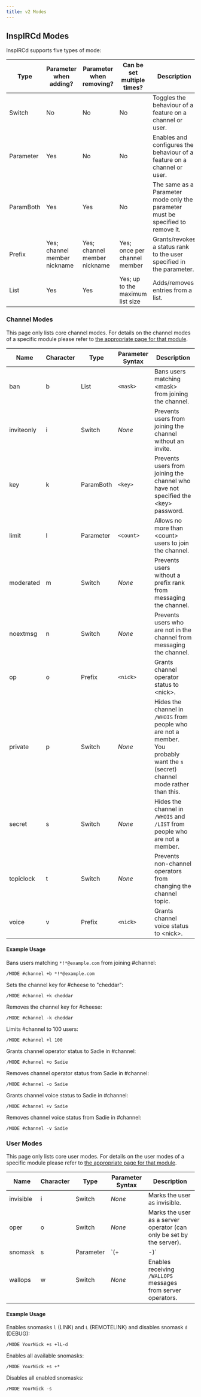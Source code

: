 ```yaml
---
title: v2 Modes
---
```


## InspIRCd Modes

InspIRCd supports five types of mode:

Type      | Parameter when adding?       | Parameter when removing?     | Can be set multiple times?       | Description
--------- | ---------------------------- | ---------------------------- | -------------------------------- | -----------
Switch    | No                           | No                           | No                               | Toggles the behaviour of a feature on a channel or user.
Parameter | Yes                          | No                           | No                               | Enables and configures the behaviour of a feature on a channel or user.
ParamBoth | Yes                          | Yes                          | No                               | The same as a Parameter mode only the parameter must be specified to remove it.
Prefix    | Yes; channel member nickname | Yes; channel member nickname | Yes; once per channel member     | Grants/revokes a status rank to the user specified in the parameter.
List      | Yes                          | Yes                          | Yes; up to the maximum list size | Adds/removes entries from a list.

### Channel Modes

This page only lists core channel modes. For details on the channel modes of a specific module please refer to [the appropriate page for that module](/2/modules).

Name       | Character | Type      | Parameter Syntax | Description
---------- | --------- | --------- | ---------------- | -----------
ban        | b         | List      | `<mask>`         | Bans users matching &lt;mask&gt; from joining the channel.
inviteonly | i         | Switch    | *None*           | Prevents users from joining the channel without an invite.
key        | k         | ParamBoth | `<key>`          | Prevents users from joining the channel who have not specified the &lt;key&gt; password.
limit      | l         | Parameter | `<count>`        | Allows no more than &lt;count&gt; users to join the channel.
moderated  | m         | Switch    | *None*           | Prevents users without a prefix rank from messaging the channel.
noextmsg   | n         | Switch    | *None*           | Prevents users who are not in the channel from messaging the channel.
op         | o         | Prefix    | `<nick>`         | Grants channel operator status to &lt;nick&gt;.
private    | p         | Switch    | *None*           | Hides the channel in `/WHOIS` from people who are not a member. You probably want the `s` (secret) channel mode rather than this.
secret     | s         | Switch    | *None*           | Hides the channel in `/WHOIS` and `/LIST` from people who are not a member.
topiclock  | t         | Switch    | *None*           | Prevents non-channel operators from changing the channel topic.
voice      | v         | Prefix    | `<nick>`         | Grants channel voice status to &lt;nick&gt;.

#### Example Usage

Bans users matching `*!*@example.com` from joining \#channel:

```plaintext
/MODE #channel +b *!*@example.com
```

Sets the channel key for \#cheese to "cheddar":

```plaintext
/MODE #channel +k cheddar
```

Removes the channel key for \#cheese:

```plaintext
/MODE #channel -k cheddar
```

Limits \#channel to 100 users:

```plaintext
/MODE #channel +l 100
```

Grants channel operator status to Sadie in \#channel:

```plaintext
/MODE #channel +o Sadie
```

Removes channel operator status from Sadie in \#channel:

```plaintext
/MODE #channel -o Sadie
```

Grants channel voice status to Sadie in \#channel:

```plaintext
/MODE #channel +v Sadie
```

Removes channel voice status from Sadie in \#channel:

```plaintext
/MODE #channel -v Sadie
```

### User Modes

This page only lists core user modes. For details on the user modes of a specific module please refer to [the appropriate page for that module](/2/modules).

Name      | Character | Type      | Parameter Syntax  | Description
--------- | --------- | --------- | ----------------- | -----------
invisible | i         | Switch    | *None*            | Marks the user as invisible.
oper      | o         | Switch    | *None*            | Marks the user as a server operator (can only be set by the server).
snomask   | s         | Parameter | `(+|-)<snomasks>` | Enables receiving the specified types of [server operator notice](/2/snomasks).
wallops   | w         | Switch    | *None*            | Enables receiving `/WALLOPS` messages from server operators.

#### Example Usage

Enables snomasks `l` (LINK) and `L` (REMOTELINK) and disables snomask `d` (DEBUG):

```plaintext
/MODE YourNick +s +lL-d
```

Enables all available snomasks:

```plaintext
/MODE YourNick +s +*
```

Disables all enabled snomasks:

```plaintext
/MODE YourNick -s
```
